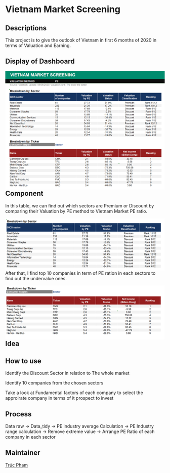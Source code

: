 
# Vietnam Market Screening

## Descriptions

This project is to give the outlook of Vietnam in first 6 months of 2020
in terms of Valuation and
Earning.

## Display of Dashboard

<img src='man/vietnam_earning_analysis/vietnam_earning_analysis_display.png' align="right" />

## Component

In this table, we can find out which sectors are Premium or Discount by
comparing their Valuation by PE method to Vietnam Market PE
ratio.

<img src='man/vietnam_earning_analysis/vietnam_pe_sector_breakdown.png' align="right" />

After that, I find top 10 companies in term of PE ration in each sectors
to find out the undervalue
ones.

<img src='man/vietnam_earning_analysis/vietnam_pe_ticker_breakdown.png' align="right" />

## Idea

## How to use

Identify the Discount Sector in relation to The whole market

Identify 10 companies from the chosen sectors

Take a look at Fundamental factors of each company to select the
approirate company in terms of it prospect to invest

## Process

Data raw -\> Data\_tidy -\> PE industry average Calculation -\> PE
Industry range calculation -\> Remove extreme value -\> Arrange PE Ratio
of each company in each
sector



## Maintainer

[Trúc Phạm](https://github.com/trucpham-hcmc)
